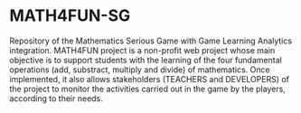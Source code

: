 # MATH4FUN-SG
Repository of the Mathematics Serious Game with Game Learning Analytics integration. MATH4FUN project is a non-profit web project whose main objective is to support students with the learning of the four fundamental operations (add, substract, multiply and divide) of mathematics. Once implemented, it also allows stakeholders (TEACHERS and DEVELOPERS) of the project to monitor the activities carried out in the game by the players, according to their needs.
